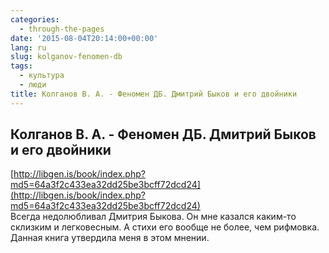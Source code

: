 ```yaml
---
categories:
  - through-the-pages
date: '2015-08-04T20:14:00+00:00'
lang: ru
slug: kolganov-fenomen-db
tags:
  - культура
  - люди
title: Колганов В. А. - Феномен ДБ. Дмитрий Быков и его двойники
---
```





## Колганов В. А. - Феномен ДБ. Дмитрий Быков и его двойники

[http://libgen.is/book/index.php?md5=64a3f2c433ea32dd25be3bcff72dcd24](http://libgen.is/book/index.php?md5=64a3f2c433ea32dd25be3bcff72dcd24)  
Всегда недолюбливал Дмитрия Быкова. Он мне казался каким-то склизким и легковесным. А стихи его вообще не более, чем рифмовка. Данная книга утвердила меня в этом мнении.